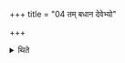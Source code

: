+++
title = "04 तम् बधान देवेभ्यो"

+++

<details><summary>थिते</summary>

तं बधान देवेभ्यो मेधाय प्रजापतये तेन राध्नुहीति प्रत्याह ४
</details>
